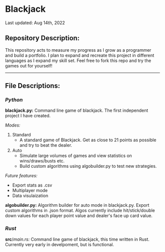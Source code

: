# Blackjack

Last updated: Aug 14th, 2022

## Repository Description:

This repository acts to measure my progress as I grow as a programmer and build a portfolio.
I plan to expand and recreate this project in different languages as I expand my skill set.
Feel free to fork this repo and try the games out for yourself!

---

## File Descriptions:

### ***Python***

**blackjack.py:** 
    Command line game of blackjack. The first independent project I have created.

*Modes:* 

1. Standard 
   - A standard game of Blackjack. Get as close to 21 points as possible and try to beat the dealer.
2.  Auto 
    - Simulate large volumes of games and view statistics on wins/draws/busts etc.
    - Build custom algorithms using algobuilder.py to test new strategies.

*Future features:*
- Export stats as .csv
- Multiplayer mode
- Data visulaization

**algobuilder.py:**
Algorithm builder for auto mode in blackjack.py.
Export custom algorithms in .json format.
Algos currently include hit/stick/double down values for each player point value and dealer's face up card value.

### ***Rust***

**src**/*main.rs:*
    Command line game of blackjack, this time written in Rust. 
    Currently very early in develpoment, but is functional.